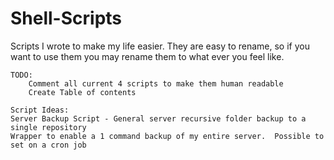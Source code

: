 Shell-Scripts
=============

Scripts I wrote to make my life easier.  They are easy to rename, so if you want to use them you may rename them to what ever you feel like.

	TODO:
		Comment all current 4 scripts to make them human readable
		Create Table of contents

	Script Ideas:
	Server Backup Script - General server recursive folder backup to a single repository
	Wrapper to enable a 1 command backup of my entire server.  Possible to set on a cron job
